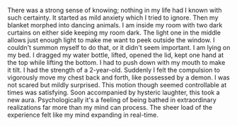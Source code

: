There was a strong sense of knowing; nothing in my life had I known with such certainty. It started as mild anxiety which I tried to ignore. Then my blanket morphed into dancing animals. I am inside my room with two dark curtains on either side keeping my room dark. The light one in the middle allows just enough light to make me want to peek outside the window. I couldn't summon myself to do that, or it didn't seem important. I am lying on my bed. I dragged my water bottle, lifted, opened the lid, kept one hand at the top while lifting the bottom. I had to push down with my mouth to make it tilt. I had the strength of a 2-year-old. Suddenly I felt the compulsion to vigorously move my chest back and forth, like possessed by a demon. I was not scared but mildly surprised. This motion though seemed controllable at times was satisfying. Soon accompanied by hysteric laughter, this took a new aura. Psychologically it's a feeling of being bathed in extraordinary realizations far more than my mind can process. The sheer load of the experience felt like my mind expanding in real-time.
